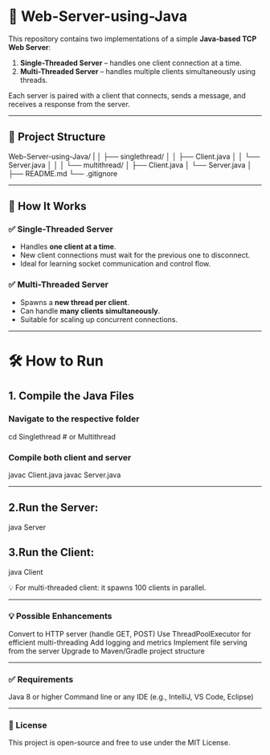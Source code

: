 # 🧠 Web-Server-using-Java


This repository contains two implementations of a simple **Java-based TCP Web Server**:

1. **Single-Threaded Server** – handles one client connection at a time.
2. **Multi-Threaded Server** – handles multiple clients simultaneously using threads.

Each server is paired with a client that connects, sends a message, and receives a response from the server.

---

## 📁 Project Structure
Web-Server-using-Java/
|
│ ├── singlethread/
│ │ ├── Client.java
│ │ └── Server.java
│ │
│ └── multithread/
│ ├── Client.java
│ └── Server.java
│
├── README.md
└── .gitignore

---

## 🚀 How It Works

### ✅ Single-Threaded Server

- Handles **one client at a time**.
- New client connections must wait for the previous one to disconnect.
- Ideal for learning socket communication and control flow.

### ✅ Multi-Threaded Server

- Spawns a **new thread per client**.
- Can handle **many clients simultaneously**.
- Suitable for scaling up concurrent connections.

---

# 🛠️ How to Run

## 1. Compile the Java Files

### Navigate to the respective folder
cd Singlethread        # or Multithread

### Compile both client and server
javac Client.java
javac Server.java

---

## 2.Run the Server:

java Server

## 3.Run the Client:

java Client

💡 For multi-threaded client: it spawns 100 clients in parallel.

---

### 💡 Possible Enhancements

Convert to HTTP server (handle GET, POST)
Use ThreadPoolExecutor for efficient multi-threading
Add logging and metrics
Implement file serving from the server
Upgrade to Maven/Gradle project structure

---

### ✅ Requirements

Java 8 or higher
Command line or any IDE (e.g., IntelliJ, VS Code, Eclipse)

---

### 📄 License
This project is open-source and free to use under the MIT License.


